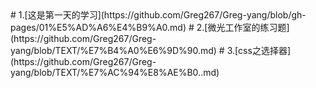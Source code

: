 <title>学习笔记</title>
#  1.[这是第一天的学习](https://github.com/Greg267/Greg-yang/blob/gh-pages/01%E5%AD%A6%E4%B9%A0.md)
#  2.[微光工作室的练习题](https://github.com/Greg267/Greg-yang/blob/TEXT/%E7%B4%A0%E6%9D%90.md)
#  3.[css之选择器](https://github.com/Greg267/Greg-yang/blob/TEXT/%E7%AC%94%E8%AE%B0..md)
